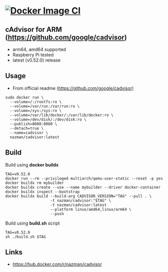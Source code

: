 # [![Docker Image CI](https://github.com/nazmang/cadvisor-docker/actions/workflows/docker-image.yml/badge.svg)](https://github.com/nazmang/cadvisor-docker/actions/workflows/docker-image.yml)

## cAdvisor for ARM (<https://github.com/google/cadvisor>)

* arm64, amd64 supported
* Raspberry Pi tested
* latest (v0.52.0) release

## Usage

* From official readme (<https://github.com/google/cadvisor>)

```shell
sudo docker run \
  --volume=/:/rootfs:ro \
  --volume=/var/run:/var/run:ro \
  --volume=/sys:/sys:ro \
  --volume=/var/lib/docker/:/var/lib/docker:ro \
  --volume=/dev/disk/:/dev/disk:ro \
  --publish=8080:8080 \
  --detach=true \
  --name=cadvisor \
  nazman/cadvisor:latest
```

## Build

Build using **docker buildx**

```shell
TAG=v0.52.0
docker run --rm --privileged multiarch/qemu-user-static --reset -p yes
docker buildx rm mybuilder
docker buildx create --use --name mybuilder --driver docker-container
docker buildx inspect --bootstrap
docker buildx build --build-arg CADVISOR_VERSION="TAG" --pull . \
                    -t nazman/cadvisor:"$TAG" \ 
                    -t nazman/cadvisor:latest 
                    --platform linux/amd64,linux/arm64 \ 
                    --push
```

Build using **build.sh** script

````shell
TAG=v0.52.0
sh ./build.sh $TAG
````

## Links

* <https://hub.docker.com/r/nazman/cadvisor>
